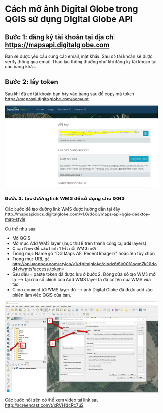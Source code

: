 # Cách mở ảnh Digital Globe trong QGIS sử dụng Digital Globe API

## Bước 1: đăng ký tài khoản tại địa chỉ https://mapsapi.digitalglobe.com
Bạn sẽ được yêu cầu cung cấp email, mật khẩu. Sau đó tài khoản sẽ được verify thông qua email. Thao tác thông thường như khi đăng ký tài khoản tại các trang khác.

## Bước 2: lấy token
Sau khi đã có tài khoản bạn hãy vào trang sau để copy mã token
https://mapsapi.digitalglobe.com/account

![Image of token](https://raw.githubusercontent.com/hoangvietanh/digitalGlobeQGIS/master/token.JPG)


### Bước 3: tạo đường link WMS để sử dụng cho QGIS
Các bước để tạo đường link WMS được hướng dẫn tại đây http://mapsapidocs.digitalglobe.com/v1.0/docs/maps-api-qgis-desktop-map-style

Cụ thể như sau:
- Mở QGIS
- Mở mục Add WMS layer (mục thứ 8 trên thanh công cụ add layers)
- Chọn New để cấu hình 1 kết nối WMS mới
- Trong mục Name gõ "DG Maps API Recent Imagery" hoặc tên tùy chọn
- Trong mục URL gõ http://api.mapbox.com/styles/v1/digitalglobe/ciode6t5k0081aqm7k06dod4v/wmts?access_token=
- Sau dấu = paste token đã được lưu ở bước 2. Đóng cửa sổ tạo WMS mới lại --> tại của sổ chính của Add WMS layer ta đã có tên của WMS vừa tạo
- Chọn connect tới WMS layer đó --> ảnh Digital Globe đã được add vào phiên làm việc QGIS của bạn.

![Image of WMS](https://raw.githubusercontent.com/hoangvietanh/digitalGlobeQGIS/master/qgis2.png)


Các bước nói trên có thể xem video tại link sau
http://screencast.com/t/xRVHldcRc7uS
